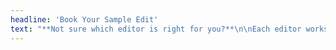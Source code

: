 ```yaml
---
headline: 'Book Your Sample Edit'
text: "**Not sure which editor is right for you?**\n\nEach editor works differently and one editor's style may be more compatible with your vision than another. \n\nWe want to make sure we're a good fit. For you and your story.\n\n[$25 Sample Edit](/services#sample-edit){.button}\n\n**Want to hear about all things writing, editing, and publishing (not to mention deals on services)?**\n\nSign up for our newsletter to never miss out!"
---
```


